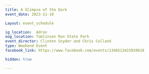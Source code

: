 ```yaml
---
title: A Glimpse of the Dark
event_date: 2023-11-10

Layout: event_schedule

ig_location:  Adron
oog_location: Tomlinson Run State Park
event_director: Clinton Snyder and Chris Colland
type: Weekend Event
facebook_link: https://www.facebook.com/events/1346513415920618

hidden: true

---
```


